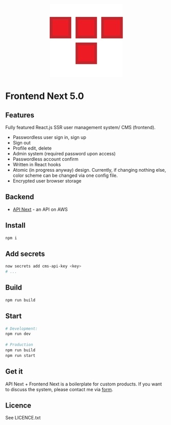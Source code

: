 <p align="center">
  <a href="https://talaikis.com/">
    <img alt="Talaikis Ltd." src="https://github.com/TalaikisInc/talaikis.com_react/blob/master/media/logo.png" width="228">
  </a>
</p>

# Frontend Next 5.0

## Features

Fully featured React.js SSR user management system/ CMS (frontend).

* Passwordless user sign in, sign up
* Sign out
* Profile edit, delete
* Admin system (required password upon access)
* Passwordless account confirm
* Written in React hooks
* Atomic (in progress anyway) design. Currently, if changing nothing else, color scheme can be changed via one config file.
* Encrypted user browser storage

## Backend

* [API Next](https://github.com/TalaikisInc/api-next) - an API on AWS

## Install

```bash
npm i
```

## Add secrets

```bash
now secrets add cms-api-key <key>
# ...
```

## Build

```bash
npm run build
```

## Start

```bash
# Development:
npm run dev

# Production
npm run build
npm run start
```

## Get it

API Next + Frontend Next is a boilerplate for custom products. If you want to discuss the system, please contact me via [form](https://www.talaikis.com/).

## Licence

See LICENCE.txt

